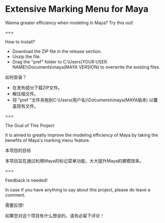 # Extensive Marking Menu for Maya
Wanna greater efficiency when modeling in Maya? Try this out!

===

How to Install?

- Download the ZIP file in the release section. 
- Unzip the file. 
- Drag the "pref" folder to C:\Users\(YOUR USER NAME)\Documents\maya\(MAYA VERSION) to overwrite the existing files. 

如何安装？

- 在发布部分下载ZIP文件。
- 解压缩文件。
- 将 "pref "文件夹拖到C:\Users\(用户名)\Documents\maya\(MAYA版本) 以覆盖现有文件。

===

The Goal of This Project

It is aimed to greatly improve the modeling efficiency of Maya by taking the benefits of Maya's marking menu feature. 

本项目的目标

本项目旨在通过利用Maya的标记菜单功能，大大提升Maya的建模效率。

===

Feedback is needed! 

In case if you have anything to say about this project, please do leave a comment. 

需要反馈! 

如果您对这个项目有什么想说的，请务必留下评论！
